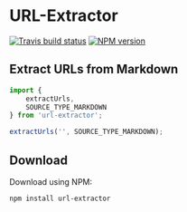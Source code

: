 # URL-Extractor

[![Travis build status](http://img.shields.io/travis/gajus/url-extractor/master.svg?style=flat-square)](https://travis-ci.org/gajus/url-extractor)
[![NPM version](http://img.shields.io/npm/v/url-extractor.svg?style=flat-square)](https://www.npmjs.org/package/url-extractor)

## Extract URLs from Markdown

```js
import {
    extractUrls,
    SOURCE_TYPE_MARKDOWN
} from 'url-extractor';

extractUrls('', SOURCE_TYPE_MARKDOWN);
```

## Download

Download using NPM:

```sh
npm install url-extractor
```
